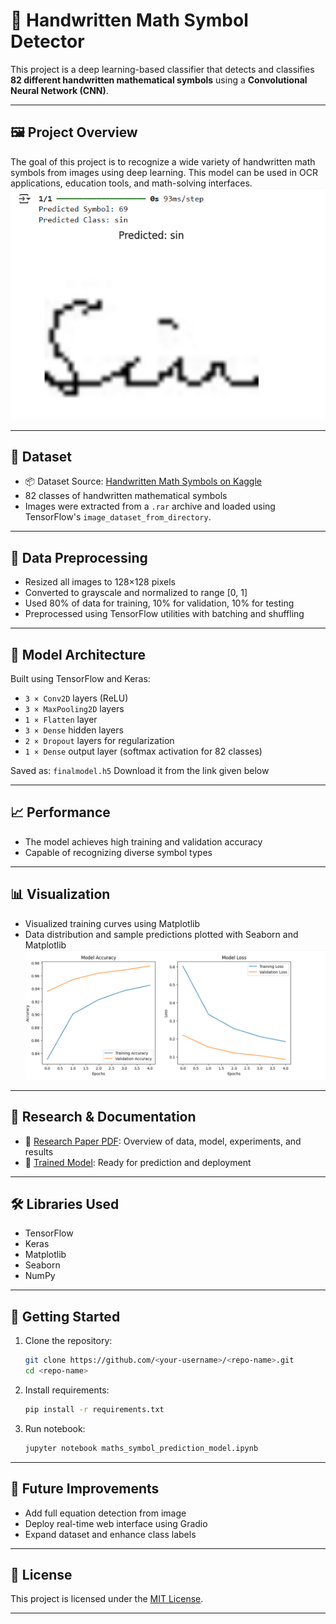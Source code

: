 
# 🧠 Handwritten Math Symbol Detector

This project is a deep learning-based classifier that detects and classifies **82 different handwritten mathematical symbols** using a **Convolutional Neural Network (CNN)**.


---

## 🖼️ Project Overview

The goal of this project is to recognize a wide variety of handwritten math symbols from images using deep learning. This model can be used in OCR applications, education tools, and math-solving interfaces.
![image alt](https://github.com/Harsh3202/Handwritten-equation-solver/blob/f9cdad47d6f2fdfddba78c71b7162aed5457e26c/Screenshot%202025-05-16%20183549.png)

---

## 📂 Dataset

- 📦 Dataset Source: [Handwritten Math Symbols on Kaggle](https://www.kaggle.com/datasets/xainano/handwrittenmathsymbols)
- 82 classes of handwritten mathematical symbols
- Images were extracted from a `.rar` archive and loaded using TensorFlow's `image_dataset_from_directory`.

---

## 🧹 Data Preprocessing

- Resized all images to 128×128 pixels
- Converted to grayscale and normalized to range [0, 1]
- Used 80% of data for training, 10% for validation, 10% for testing
- Preprocessed using TensorFlow utilities with batching and shuffling

---

## 🧠 Model Architecture

Built using TensorFlow and Keras:

- `3 × Conv2D` layers (ReLU)
- `3 × MaxPooling2D` layers
- `1 × Flatten` layer
- `3 × Dense` hidden layers
- `2 × Dropout` layers for regularization
- `1 × Dense` output layer (softmax activation for 82 classes)

Saved as: `finalmodel.h5`
Download it from the link given below

---

## 📈 Performance

- The model achieves high training and validation accuracy
- Capable of recognizing diverse symbol types

---

## 📊 Visualization

- Visualized training curves using Matplotlib
- Data distribution and sample predictions plotted with Seaborn and Matplotlib
![image alt](https://github.com/Harsh3202/Handwritten-equation-solver/blob/f9cdad47d6f2fdfddba78c71b7162aed5457e26c/Screenshot%202025-05-16%20183619.png)

---

## 🧪 Research & Documentation

- 📄 [Research Paper PDF](https://github.com/Harsh3202/Handwritten-equation-solver/blob/f9cdad47d6f2fdfddba78c71b7162aed5457e26c/IEE%7B1%7D.pdf): Overview of data, model, experiments, and results
- 🧠 [Trained Model](https://drive.google.com/file/d/1-4UVlHxI5rW9y_s6JV0MMV_QsEx-w8qI/view?usp=sharing): Ready for prediction and deployment

---

## 🛠️ Libraries Used

- TensorFlow
- Keras
- Matplotlib
- Seaborn
- NumPy

---

## 🚀 Getting Started

1. Clone the repository:
   ```bash
   git clone https://github.com/<your-username>/<repo-name>.git
   cd <repo-name>
   ```

2. Install requirements:
   ```bash
   pip install -r requirements.txt
   ```

3. Run notebook:
   ```bash
   jupyter notebook maths_symbol_prediction_model.ipynb
   ```

---

## 📌 Future Improvements

- Add full equation detection from image
- Deploy real-time web interface using Gradio
- Expand dataset and enhance class labels

---

## 📜 License

This project is licensed under the [MIT License](LICENSE).

---
